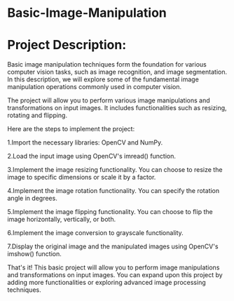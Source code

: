 # Basic-Image-Manipulation

# Project Description:

Basic image manipulation techniques form the foundation for various computer vision tasks, such as image recognition, and image segmentation. In this description, we will explore some of the fundamental image manipulation operations commonly used in computer vision.

The project will allow you to perform various image manipulations and transformations on input images. It includes functionalities such as resizing, rotating and flipping.

Here are the steps to implement the project:

1.Import the necessary libraries: OpenCV and NumPy.

2.Load the input image using OpenCV's imread() function.

3.Implement the image resizing functionality. You can choose to resize the image to specific dimensions or scale it by a factor.

4.Implement the image rotation functionality. You can specify the rotation angle in degrees.

5.Implement the image flipping functionality. You can choose to flip the image horizontally, vertically, or both.

6.Implement the image conversion to grayscale functionality.

7.Display the original image and the manipulated images using OpenCV's imshow() function.

That's it! This basic project will allow you to perform image manipulations and transformations on input images. You can expand upon this project by adding more functionalities or exploring advanced image processing techniques.
